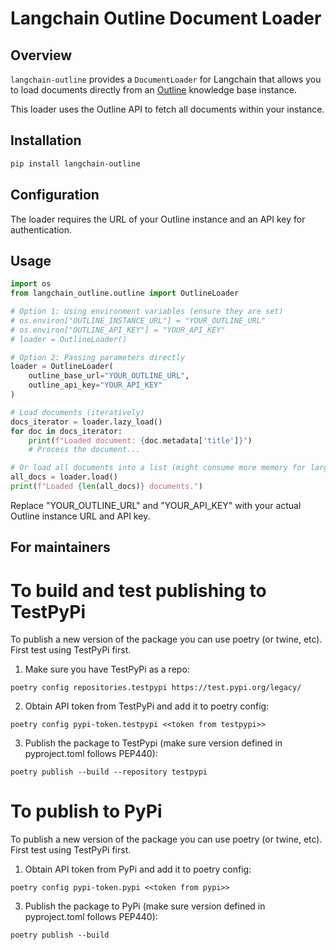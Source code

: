 # Langchain Outline Document Loader

## Overview

`langchain-outline` provides a `DocumentLoader` for Langchain that allows you to load documents directly from an [Outline](https://www.getoutline.com/) knowledge base instance.

This loader uses the Outline API to fetch all documents within your instance.

## Installation

```bash
pip install langchain-outline
```

## Configuration

The loader requires the URL of your Outline instance and an API key for authentication. 

## Usage

````python
import os
from langchain_outline.outline import OutlineLoader

# Option 1: Using environment variables (ensure they are set)
# os.environ["OUTLINE_INSTANCE_URL"] = "YOUR_OUTLINE_URL"
# os.environ["OUTLINE_API_KEY"] = "YOUR_API_KEY"
# loader = OutlineLoader()

# Option 2: Passing parameters directly
loader = OutlineLoader(
    outline_base_url="YOUR_OUTLINE_URL",
    outline_api_key="YOUR_API_KEY"
)

# Load documents (iteratively)
docs_iterator = loader.lazy_load()
for doc in docs_iterator:
    print(f"Loaded document: {doc.metadata['title']}")
    # Process the document...

# Or load all documents into a list (might consume more memory for large instances)
all_docs = loader.load()
print(f"Loaded {len(all_docs)} documents.")
````
Replace "YOUR_OUTLINE_URL" and "YOUR_API_KEY" with your actual Outline instance URL and API key.

## For maintainers


# To build and test publishing to TestPyPi
To publish a new version of the package you can use poetry (or twine, etc).  First test using TestPyPi first.

1. Make sure you have TestPyPi as a repo:

`poetry config repositories.testpypi https://test.pypi.org/legacy/`

2. Obtain API token from TestPyPi and add it to poetry config:

`poetry config pypi-token.testpypi <<token from testpypi>>`

3. Publish the package to TestPypi (make sure version defined in pyproject.toml follows PEP440):

`poetry publish --build --repository testpypi`

# To publish to PyPi
To publish a new version of the package you can use poetry (or twine, etc).  First test using TestPyPi first.

1. Obtain API token from PyPi and add it to poetry config:

`poetry config pypi-token.pypi <<token from pypi>>`

3. Publish the package to PyPi (make sure version defined in pyproject.toml follows PEP440):

`poetry publish --build`

